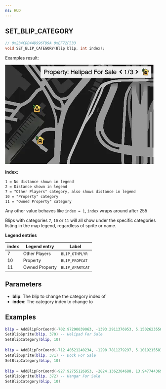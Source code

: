 ```yaml
---
ns: HUD
---
```

## SET_BLIP_CATEGORY

```c
// 0x234CDD44D996FD9A 0xEF72F533
void SET_BLIP_CATEGORY(Blip blip, int index);
```

Examples result:

![](./SetBlipCategory/3ralFxl.webp)


**index:**
```
1 = No distance shown in legend
2 = Distance shown in legend
7 = "Other Players" category, also shows distance in legend
10 = "Property" category
11 = "Owned Property" category
```
Any other value behaves like `index = 1`, `index` wraps around after 255

Blips with categories `7`, `10` or `11` will all show under the specific categories listing in the map legend, regardless of sprite or name.


**Legend entries**

| index | Legend entry | Label |
| --- | --- | --- |
| 7 | Other Players | `BLIP_OTHPLYR` |
| 10 | Property | `BLIP_PROPCAT` |
| 11 | Owned Property | `BLIP_APARTCAT` |


## Parameters
* **blip**: The blip to change the category index of
* **index**: The category index to change to

## Examples
```lua
blip = AddBlipForCoord(-702.97290039063, -1393.2911376953, 5.1502623558044)
SetBlipSprite(blip, 370) -- Helipad For Sale
SetBlipCategory(blip, 10)

blip = AddBlipForCoord(-712.40521240234, -1298.7811279297, 5.1019215583801)
SetBlipSprite(blip, 371) -- Dock For Sale
SetBlipCategory(blip, 10)

blip = AddBlipForCoord(-927.92755126953, -2824.1362304688, 13.947744369507)
SetBlipSprite(blip, 372) -- Hangar For Sale
SetBlipCategory(blip, 10)
```
